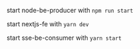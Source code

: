 start node-be-producer with `npm run start`

start nextjs-fe with `yarn dev`

start sse-be-consumer with `yarn start`
